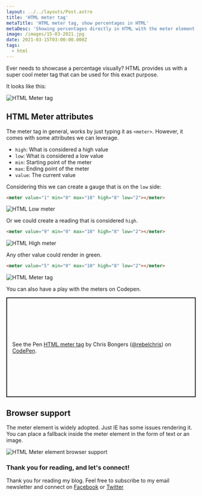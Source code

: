 ```yaml
---
layout: ../../layouts/Post.astro
title: 'HTML meter tag'
metaTitle: 'HTML meter tag, show percentages in HTML'
metaDesc: 'Showing percentages directly in HTML with the meter element'
image: /images/15-03-2021.jpg
date: 2021-03-15T03:00:00.000Z
tags:
  - html
---
```


Ever needs to showcase a percentage visually? HTML provides us with a super cool meter tag that can be used for this exact purpose.

It looks like this:

![HTML Meter tag](https://cdn.hashnode.com/res/hashnode/image/upload/v1615360258702/0KJ8XXZUI.png)

## HTML Meter attributes

The meter tag in general, works by just typing it as `<meter>`. However, it comes with some attributes we can leverage.

- `high`: What is considered a high value
- `low`: What is considered a low value
- `min`: Starting point of the meter
- `max`: Ending point of the meter
- `value`: The current value

Considering this we can create a gauge that is on the `low` side:

```html
<meter value="1" min="0" max="10" high="8" low="2"></meter>
```

![HTML Low meter](https://cdn.hashnode.com/res/hashnode/image/upload/v1615359867768/y54LHiTe5.png)

Or we could create a reading that is considered `high`.

```html
<meter value="9" min="0" max="10" high="8" low="2"></meter>
```

![HTML High meter](https://cdn.hashnode.com/res/hashnode/image/upload/v1615359951437/LxDZFzh0_k.png)

Any other value could render in green.

```html
<meter value="5" min="0" max="10" high="8" low="2"></meter>
```

![HTML Meter tag](https://cdn.hashnode.com/res/hashnode/image/upload/v1615360072912/o9NqT19_f.png)

You can also have a play with the meters on Codepen.

<p class="codepen" data-height="265" data-theme-id="dark" data-default-tab="html,result" data-user="rebelchris" data-slug-hash="NWbEMRR" style="height: 265px; box-sizing: border-box; display: flex; align-items: center; justify-content: center; border: 2px solid; margin: 1em 0; padding: 1em;" data-pen-title="HTML meter tag">
  <span>See the Pen <a href="https://codepen.io/rebelchris/pen/NWbEMRR">
  HTML meter tag</a> by Chris Bongers (<a href="https://codepen.io/rebelchris">@rebelchris</a>)
  on <a href="https://codepen.io">CodePen</a>.</span>
</p>
<script async defer src="https://cpwebassets.codepen.io/assets/embed/ei.js"></script>

## Browser support

The meter element is widely adopted. Just IE has some issues rendering it. You can place a fallback inside the meter element in the form of text or an image.

![HTML Meter element browser support](https://caniuse.bitsofco.de/image/meter.png)

### Thank you for reading, and let's connect!

Thank you for reading my blog. Feel free to subscribe to my email newsletter and connect on [Facebook](https://www.facebook.com/DailyDevTipsBlog) or [Twitter](https://twitter.com/DailyDevTips1)
